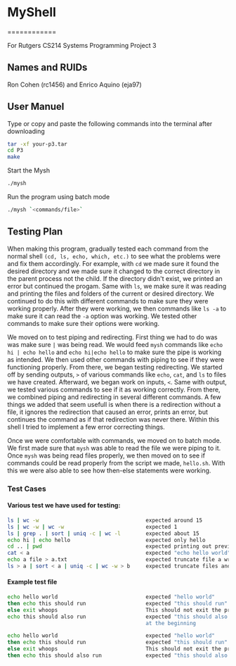 # MyShell
============

For Rutgers CS214 Systems Programming Project 3

## Names and RUIDs

Ron Cohen (rc1456) and Enrico Aquino (eja97)

## User Manuel

Type or copy and paste the following commands into the terminal after downloading

```bash
tar -xf your-p3.tar 
cd P3
make
```
Start the Mysh
```bash 
./mysh
```
Run the program using batch mode
```bash
./mysh `<commands/file>`
```
## Testing Plan

When making this program, gradually tested each command from the normal shell `(cd, ls, echo, which, etc.)` to see what the problems were and fix them accordingly. For example, with `cd` we made sure it found the desired directory and we made sure it changed to the correct directory in the parent process not the child. If the directory didn't exist, we printed an error but continued the progam. Same with `ls`, we make sure it was reading and printing the files and folders of the current or desired directory. We continued to do this with different commands to make sure they were working properly. After they were working, we then commands like `ls -a` to make sure it can read the `-a` option was working. We tested other commands to make sure their options were working. 

We moved on to test piping and redirecting. First thing we had to do was was make sure `|` was being read. We would feed `mysh` commands like `echo hi | echo hello` and `echo hi|echo hello` to make sure the pipe is working as intended. We then used other commands with piping to see if they were functioning properly. From there, we began testing redirecting. We started off by sending outputs, `>` of various commands like `echo`, `cat`, and `ls` to files we have created. Afterward, we began work on inputs, `<`. Same with output, we tested various commands to see if it as working correctly. From there, we combined piping and redirecting in several different commands. A few things we added that seem usefull is when there is a redirection without a file, it ignores the redirection that caused an error, prints an error, but continues the command as if that redirection was never there. Within this shell I tried to implement a few error correcting things.

Once we were comfortable with commands, we moved on to batch mode. We first made sure that `mysh` was able to read the file we were piping to it. Once `mysh` was being read files properly, we then moved on to see if commands could be read properly from the script we made, `hello.sh`. With this we were also able to see how then-else statements were working.


### Test Cases
#### Various test we have used for testing:
```sh 
ls | wc -w                                  expected around 15
ls | wc -w | wc -w                          expected 1
ls | grep . | sort | uniq -c | wc -l        expected about 15
echo hi | echo hello                        expected only hello
cd .. | pwd                                 expected printing out previous dictionary
cat < a                                     expected "echo hello world"
echo a file > a.txt                         expected truncate file a write "a file"
ls > a | sort < a | uniq -c | wc -w > b     expected truncate files and write file list in a and word count in b
```
#### Example test file
```sh
echo hello world                            expected "hello world"
then echo this should run                   expected "this should run"
else exit whoops                            This should not exit the program
echo this should also run                   expected "this should also run" because there isn't a else or then 
                                            at the beginning
```
```sh
echo hello world                            expected "hello world"
then echo this should run                   expected "this should run"
else exit whoops                            This should not exit the program
then echo this should also run              expected "this should also run"
```